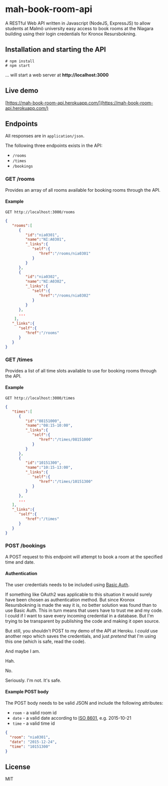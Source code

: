 # mah-book-room-api
A RESTful Web API written in Javascript (NodeJS, ExpressJS) to allow students at Malmö university easy access to book rooms at the Niagara building using their login credentials for Kronox Resursbokning.

## Installation and starting the API

    # npm install
    # npm start

... will start a web server at **http://localhost:3000**

## Live demo

[https://mah-book-room-api.herokuapp.com/](https://mah-book-room-api.herokuapp.com/)

## Endpoints
All responses are in `application/json`.

The following three endpoints exists in the API:
* `/rooms`
* `/times`
* `/bookings`

### GET /rooms
Provides an array of all rooms available for booking rooms through the API.

#### Example

    GET http://localhost:3000/rooms

```json
{  
   "rooms":[  
      {  
         "id":"nia0301",
         "name":"NI:A0301",
         "_links":{  
            "self":{  
               "href":"/rooms/nia0301"
            }
         }
      },
      {  
         "id":"nia0302",
         "name":"NI:A0302",
         "_links":{  
            "self":{  
               "href":"/rooms/nia0302"
            }
         }
      },
      ...
    ],
   "_links":{  
      "self":{  
         "href":"/rooms"
      }
   }
}
```

### GET /times
Provides a list of all time slots available to use for booking rooms through the API.

#### Example

    GET http://localhost:3000/times

```json
{  
   "times":[  
      {  
         "id":"08151000",
         "name":"08:15-10:00",
         "_links":{  
            "self":{  
               "href":"/times/08151000"
            }
         }
      },
      {  
         "id":"10151300",
         "name":"10:15-13:00",
         "_links":{  
            "self":{  
               "href":"/times/10151300"
            }
         }
      },
      ...
   ],
   "_links":{  
      "self":{  
         "href":"/times"
      }
   }
}
```


### POST /bookings
A POST request to this endpoint will attempt to book a room at the specified time and date.

#### Authentication
The user credentials needs to be included using [Basic Auth](https://en.wikipedia.org/wiki/Basic_access_authentication).

If something like OAuth2 was applicable to this situation it would surely have been chosen as authentication method.
But since Kronox Resursbokning is made the way it is, no better solution was found than to use Basic Auth.
This in turn means that users have to trust me and my code. I could if I want to save every incoming
credential in a database. But I'm trying to be transparent by publishing the code and making it open source.

But still, you shouldn't POST to my demo of the API at Heroku. I *could* use another repo which saves the credentials, and
just *pretend* that I'm using this one (which is safe, read the code).

And maybe I am.

Hah.

No.

Seriously. I'm not. It's safe.

#### Example POST body
The POST body needs to be valid JSON and include the following attributes:
* `room` - a valid room id
* `date` - a valid date according to [ISO 8601](https://en.wikipedia.org/wiki/ISO_8601), e.g. 2015-10-21
* `time` - a valid time id

```json
{
  "room": "nia0301",
  "date": "2015-12-24",
  "time": "10151300"
}
```

## License
MIT
